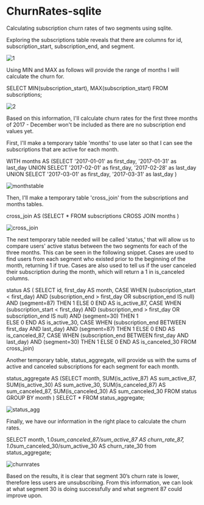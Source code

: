 # ChurnRates-sqlite
Calculating subscription churn rates of two segments using sqlite. 

Exploring the subscriptions table reveals that there are columns for id, subscription_start, subscription_end, and segment.

![1](https://user-images.githubusercontent.com/98862584/223104418-36e48065-ca66-407f-98cb-02ed6643f3d8.png)

Using MIN and MAX as follows will provide the range of months I will calculate the churn for.

SELECT MIN(subscription_start),
MAX(subscription_start) FROM subscriptions;

![2](https://user-images.githubusercontent.com/98862584/223109600-ce39355c-fd66-441b-b6ac-52bcfa0ff588.png)

Based on this information, I'll calculate churn rates for the first three months of 2017 - December won't be included as there are no subscription end values yet. 

First, I'll make a temporary table 'months' to use later so that I can see the subscriptions that are active for each month. 

WITH months AS
(SELECT 
  '2017-01-01' as first_day,
  '2017-01-31' as last_day
UNION
SELECT 
  '2017-02-01' as first_day,
  '2017-02-28' as last_day
UNION
SELECT 
  '2017-03-01' as first_day,
  '2017-03-31' as last_day
)

![monthstable](https://user-images.githubusercontent.com/98862584/223111139-8d51f839-03cb-41f6-bcf1-515dc7100cdb.png)

Then, I'll make a temporary table 'cross_join' from the subscriptions and months tables.

cross_join AS
(SELECT * FROM subscriptions
  CROSS JOIN months
) 

![cross_join](https://user-images.githubusercontent.com/98862584/223112027-b13fcde2-b839-4dd4-be84-df2dc2d7cd39.png)

The next temporary table needed will be called 'status,' that will allow us to compare users' active status between the two segments for each of the three months. This can be seen in the following snippet. Cases are used to find users from each segment who existed prior to the beginning of the month, returning 1 if true. Cases are also used to tell us if the user canceled their subscription during the month, which will return a 1 in is_canceled columns. 

status AS (
  SELECT 
  id,
  first_day AS month,
  CASE
    WHEN (subscription_start < first_day) AND 
   (subscription_end > first_day OR subscription_end IS null) AND (segment=87) THEN 1 
      ELSE 0 
  END AS is_active_87,
  CASE 
    WHEN (subscription_start < first_day) AND 
   (subscription_end > first_day OR subscription_end IS null)
    AND (segment=30) THEN 1   
      ELSE 0
  END AS is_active_30,
  CASE 
    WHEN (subscription_end BETWEEN first_day AND last_day) AND (segment=87)
    THEN 1 
      ELSE 0
  END AS  is_canceled_87,
  CASE 
    WHEN (subscription_end BETWEEN first_day AND last_day) AND (segment=30)
    THEN 1 
      ELSE 0
  END AS is_canceled_30
FROM cross_join)

Another temporary table, status_aggregate, will provide us with the sums of active and canceled subscriptions for each segment for each month.

status_aggregate AS
(SELECT month,
SUM(is_active_87) AS sum_active_87,
SUM(is_active_30) AS sum_active_30,
SUM(is_canceled_87) AS sum_canceled_87,
SUM(is_canceled_30) AS sum_canceled_30
FROM status
GROUP BY month
) SELECT * FROM status_aggregate;

![status_agg](https://user-images.githubusercontent.com/98862584/223114480-bc3eff60-916b-4253-a1bd-239c63288e9a.png)

Finally, we have our information in the right place to calculate the churn rates. 

SELECT month, 
1.0*sum_canceled_87/sum_active_87 AS churn_rate_87,
1.0*sum_canceled_30/sum_active_30 AS churn_rate_30
   from status_aggregate;

![churnrates](https://user-images.githubusercontent.com/98862584/223114902-12d1121d-ce85-4883-b918-679efbb987b6.png)

Based on the results, it is clear that segment 30’s churn rate is lower, therefore less users are unsubscribing. From this information, we can look at what segment 30 is doing successfully and what segment 87 could improve upon.  
